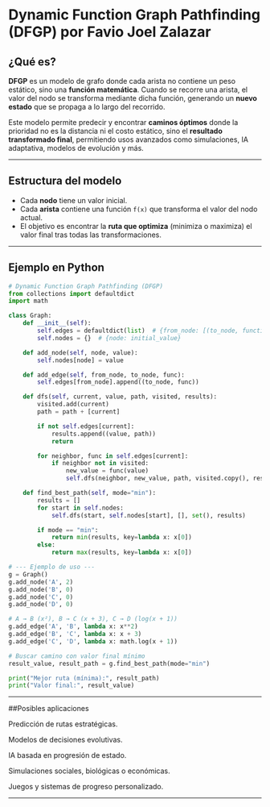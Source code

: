 # Dynamic Function Graph Pathfinding (DFGP) por Favio Joel Zalazar

## ¿Qué es?

**DFGP** es un modelo de grafo donde cada arista no contiene un peso estático, sino una **función matemática**. Cuando se recorre una arista, el valor del nodo se transforma mediante dicha función, generando un **nuevo estado** que se propaga a lo largo del recorrido.

Este modelo permite predecir y encontrar **caminos óptimos** donde la prioridad no es la distancia ni el costo estático, sino el **resultado transformado final**, permitiendo usos avanzados como simulaciones, IA adaptativa, modelos de evolución y más.

---

## Estructura del modelo

- Cada **nodo** tiene un valor inicial.
- Cada **arista** contiene una función `f(x)` que transforma el valor del nodo actual.
- El objetivo es encontrar la **ruta que optimiza** (minimiza o maximiza) el valor final tras todas las transformaciones.

---

## Ejemplo en Python

```python
# Dynamic Function Graph Pathfinding (DFGP)
from collections import defaultdict
import math

class Graph:
    def __init__(self):
        self.edges = defaultdict(list)  # {from_node: [(to_node, function)]}
        self.nodes = {}  # {node: initial_value}

    def add_node(self, node, value):
        self.nodes[node] = value

    def add_edge(self, from_node, to_node, func):
        self.edges[from_node].append((to_node, func))

    def dfs(self, current, value, path, visited, results):
        visited.add(current)
        path = path + [current]

        if not self.edges[current]:
            results.append((value, path))
            return

        for neighbor, func in self.edges[current]:
            if neighbor not in visited:
                new_value = func(value)
                self.dfs(neighbor, new_value, path, visited.copy(), results)

    def find_best_path(self, mode="min"):
        results = []
        for start in self.nodes:
            self.dfs(start, self.nodes[start], [], set(), results)

        if mode == "min":
            return min(results, key=lambda x: x[0])
        else:
            return max(results, key=lambda x: x[0])

# --- Ejemplo de uso ---
g = Graph()
g.add_node('A', 2)
g.add_node('B', 0)
g.add_node('C', 0)
g.add_node('D', 0)

# A → B (x²), B → C (x + 3), C → D (log(x + 1))
g.add_edge('A', 'B', lambda x: x**2)
g.add_edge('B', 'C', lambda x: x + 3)
g.add_edge('C', 'D', lambda x: math.log(x + 1))

# Buscar camino con valor final mínimo
result_value, result_path = g.find_best_path(mode="min")

print("Mejor ruta (mínima):", result_path)
print("Valor final:", result_value)

```

---

##Posibles aplicaciones

Predicción de rutas estratégicas.

Modelos de decisiones evolutivas.

IA basada en progresión de estado.

Simulaciones sociales, biológicas o económicas.

Juegos y sistemas de progreso personalizado.



---